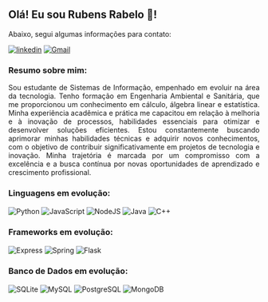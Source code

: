 ## Olá! Eu sou Rubens Rabelo 👋!

Abaixo, segui algumas informações para contato:

[![linkedin](https://img.shields.io/badge/LinkedIn-0077B5?style=for-the-badge&logo=linkedin&logoColor=white)](https://www.linkedin.com/in/rubens-rabelo/) [![Gmail](https://img.shields.io/badge/Gmail-D14836?style=for-the-badge&logo=gmail&logoColor=white)](rubensrabelo@alu.ufc.br)

### Resumo sobre mim:

<div>
<p style="text-align: justify;">
Sou estudante de Sistemas de Informação, empenhado em evoluir na área da tecnologia. Tenho formação em Engenharia Ambiental e Sanitária, que me proporcionou um conhecimento em cálculo, álgebra linear e estatística. Minha experiência acadêmica e prática me capacitou em relação à melhoria e à inovação de processos, habilidades essenciais para otimizar e desenvolver soluções eficientes. Estou constantemente buscando aprimorar minhas habilidades técnicas e adquirir novos conhecimentos, com o objetivo de contribuir significativamente em projetos de tecnologia e inovação. Minha trajetória é marcada por um compromisso com a excelência e a busca contínua por novas oportunidades de aprendizado e crescimento profissional.
</p>
</div>

### Linguagens em evolução:

<div style="display: inline-block;">
    <img align="center" alt="Python" src="https://img.shields.io/badge/Python-3776AB?style=for-the-badge&logo=python&logoColor=white"/>
    <img align="center" alt="JavaScript" src="https://img.shields.io/badge/JavaScript-F7DF1E?style=for-the-badge&logo=javascript&logoColor=black" />
    <img align="center" alt="NodeJS" src="https://img.shields.io/badge/Node.js-43853D?style=for-the-badge&logo=node.js&logoColor=white" />
    <img align="center" alt="Java" src="https://img.shields.io/badge/Java-ED8B00?style=for-the-badge&logo=openjdk&logoColor=white" />
    <img align="center" alt="C++" src="https://img.shields.io/badge/C%2B%2B-00599C?style=for-the-badge&logo=c%2B%2B&logoColor=white" />
    <img align="center" alt="" src=""/>
</div>


### Frameworks em evolução:

<div style="display: inline-block;">
    <img align="center" alt="Express" src="https://img.shields.io/badge/Express.js-404D59?style=for-the-badge"/>
    <img align="center" alt="Spring" src="https://img.shields.io/badge/Spring-6DB33F?style=for-the-badge&logo=spring&logoColor=white"/>
    <img align="center" alt="Flask" src="https://img.shields.io/badge/Flask-000000?style=for-the-badge&logo=flask&logoColor=white"/>
    <img align="center" alt="" src=""/>
</div>

### Banco de Dados em evolução:

<div style="display: inline-block;">
    <img align="center" alt="SQLite" src="https://img.shields.io/badge/SQLite-07405E?style=for-the-badge&logo=sqlite&logoColor=white"/>
    <img align="center" alt="MySQL" src="https://img.shields.io/badge/MySQL-00000F?style=for-the-badge&logo=mysql&logoColor=white"/>
    <img align="center" alt="PostgreSQL" src="https://img.shields.io/badge/PostgreSQL-316192?style=for-the-badge&logo=postgresql&logoColor=white"/>
    <img align="center" alt="MongoDB" src="https://img.shields.io/badge/MongoDB-4EA94B?style=for-the-badge&logo=mongodb&logoColor=white"/>
    <img align="center" alt="" src=""/>
</div>
